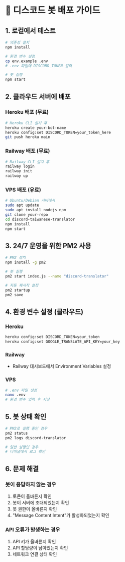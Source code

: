 # 🚀 디스코드 봇 배포 가이드

## 1. 로컬에서 테스트

```bash
# 의존성 설치
npm install

# 환경 변수 설정
cp env.example .env
# .env 파일에 DISCORD_TOKEN 입력

# 봇 실행
npm start
```

## 2. 클라우드 서버에 배포

### Heroku 배포 (무료)
```bash
# Heroku CLI 설치 후
heroku create your-bot-name
heroku config:set DISCORD_TOKEN=your_token_here
git push heroku main
```

### Railway 배포 (무료)
```bash
# Railway CLI 설치 후
railway login
railway init
railway up
```

### VPS 배포 (유료)
```bash
# Ubuntu/Debian 서버에서
sudo apt update
sudo apt install nodejs npm
git clone your-repo
cd discord-taiwanese-translator
npm install
npm start
```

## 3. 24/7 운영을 위한 PM2 사용

```bash
# PM2 설치
npm install -g pm2

# 봇 실행
pm2 start index.js --name "discord-translator"

# 자동 재시작 설정
pm2 startup
pm2 save
```

## 4. 환경 변수 설정 (클라우드)

### Heroku
```bash
heroku config:set DISCORD_TOKEN=your_token
heroku config:set GOOGLE_TRANSLATE_API_KEY=your_key
```

### Railway
- Railway 대시보드에서 Environment Variables 설정

### VPS
```bash
# .env 파일 생성
nano .env
# 환경 변수 입력 후 저장
```

## 5. 봇 상태 확인

```bash
# PM2로 실행 중인 경우
pm2 status
pm2 logs discord-translator

# 일반 실행인 경우
# 터미널에서 로그 확인
```

## 6. 문제 해결

### 봇이 응답하지 않는 경우
1. 토큰이 올바른지 확인
2. 봇이 서버에 초대되었는지 확인
3. 봇 권한이 올바른지 확인
4. "Message Content Intent"가 활성화되었는지 확인

### API 오류가 발생하는 경우
1. API 키가 올바른지 확인
2. API 할당량이 남아있는지 확인
3. 네트워크 연결 상태 확인

